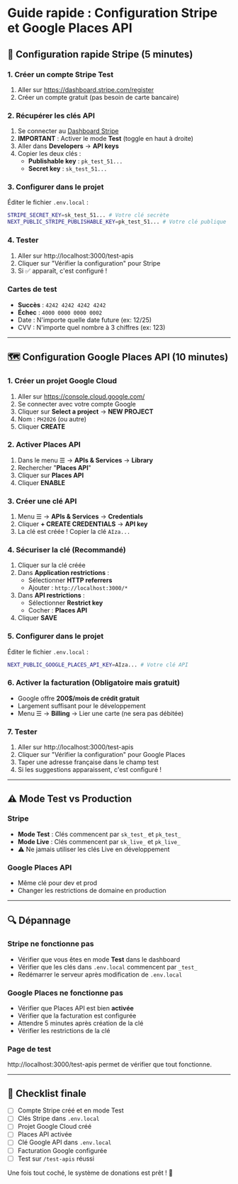 # Guide rapide : Configuration Stripe et Google Places API

## 🚀 Configuration rapide Stripe (5 minutes)

### 1. Créer un compte Stripe Test
1. Aller sur https://dashboard.stripe.com/register
2. Créer un compte gratuit (pas besoin de carte bancaire)

### 2. Récupérer les clés API
1. Se connecter au [Dashboard Stripe](https://dashboard.stripe.com/)
2. **IMPORTANT** : Activer le mode **Test** (toggle en haut à droite)
3. Aller dans **Developers** → **API keys**
4. Copier les deux clés :
   - **Publishable key** : `pk_test_51...`
   - **Secret key** : `sk_test_51...`

### 3. Configurer dans le projet
Éditer le fichier `.env.local` :
```bash
STRIPE_SECRET_KEY=sk_test_51... # Votre clé secrète
NEXT_PUBLIC_STRIPE_PUBLISHABLE_KEY=pk_test_51... # Votre clé publique
```

### 4. Tester
1. Aller sur http://localhost:3000/test-apis
2. Cliquer sur "Vérifier la configuration" pour Stripe
3. Si ✅ apparaît, c'est configuré !

### Cartes de test
- **Succès** : `4242 4242 4242 4242`
- **Échec** : `4000 0000 0000 0002`
- Date : N'importe quelle date future (ex: 12/25)
- CVV : N'importe quel nombre à 3 chiffres (ex: 123)

---

## 🗺️ Configuration Google Places API (10 minutes)

### 1. Créer un projet Google Cloud
1. Aller sur https://console.cloud.google.com/
2. Se connecter avec votre compte Google
3. Cliquer sur **Select a project** → **NEW PROJECT**
4. Nom : `PH2026` (ou autre)
5. Cliquer **CREATE**

### 2. Activer Places API
1. Dans le menu ☰ → **APIs & Services** → **Library**
2. Rechercher "**Places API**"
3. Cliquer sur **Places API**
4. Cliquer **ENABLE**

### 3. Créer une clé API
1. Menu ☰ → **APIs & Services** → **Credentials**
2. Cliquer **+ CREATE CREDENTIALS** → **API key**
3. La clé est créée ! Copier la clé `AIza...`

### 4. Sécuriser la clé (Recommandé)
1. Cliquer sur la clé créée
2. Dans **Application restrictions** :
   - Sélectionner **HTTP referrers**
   - Ajouter : `http://localhost:3000/*`
3. Dans **API restrictions** :
   - Sélectionner **Restrict key**
   - Cocher : **Places API**
4. Cliquer **SAVE**

### 5. Configurer dans le projet
Éditer le fichier `.env.local` :
```bash
NEXT_PUBLIC_GOOGLE_PLACES_API_KEY=AIza... # Votre clé API
```

### 6. Activer la facturation (Obligatoire mais gratuit)
- Google offre **200$/mois de crédit gratuit**
- Largement suffisant pour le développement
- Menu ☰ → **Billing** → Lier une carte (ne sera pas débitée)

### 7. Tester
1. Aller sur http://localhost:3000/test-apis
2. Cliquer sur "Vérifier la configuration" pour Google Places
3. Taper une adresse française dans le champ test
4. Si les suggestions apparaissent, c'est configuré !

---

## ⚠️ Mode Test vs Production

### Stripe
- **Mode Test** : Clés commencent par `sk_test_` et `pk_test_`
- **Mode Live** : Clés commencent par `sk_live_` et `pk_live_`
- ⚠️ Ne jamais utiliser les clés Live en développement

### Google Places API
- Même clé pour dev et prod
- Changer les restrictions de domaine en production

---

## 🔍 Dépannage

### Stripe ne fonctionne pas
- Vérifier que vous êtes en mode **Test** dans le dashboard
- Vérifier que les clés dans `.env.local` commencent par `_test_`
- Redémarrer le serveur après modification de `.env.local`

### Google Places ne fonctionne pas
- Vérifier que Places API est bien **activée**
- Vérifier que la facturation est configurée
- Attendre 5 minutes après création de la clé
- Vérifier les restrictions de la clé

### Page de test
http://localhost:3000/test-apis permet de vérifier que tout fonctionne.

---

## 📝 Checklist finale

- [ ] Compte Stripe créé et en mode Test
- [ ] Clés Stripe dans `.env.local`
- [ ] Projet Google Cloud créé
- [ ] Places API activée
- [ ] Clé Google API dans `.env.local`
- [ ] Facturation Google configurée
- [ ] Test sur `/test-apis` réussi

Une fois tout coché, le système de donations est prêt ! 🎉